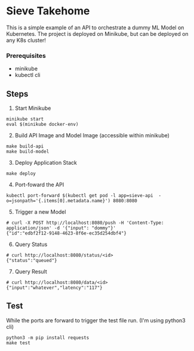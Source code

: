 # Sieve Takehome
This is a simple example of an API to orchestrate a dummy ML Model on Kubernetes. The project is deployed on Minikube, but can be deployed on any K8s cluster!

### Prerequisites
- minikube
- kubectl cli

## Steps
1. Start Minikube
```
minikube start
eval $(minikube docker-env)
```

2. Build API Image and Model Image (accessible within minikube)
```
make build-api
make build-model
```

3. Deploy Application Stack
```
make deploy
```

4. Port-foward the API
```
kubectl port-forward $(kubectl get pod -l app=sieve-api  -o=jsonpath='{.items[0].metadata.name}') 8080:8080
```

5. Trigger a new Model
```
# curl -X POST http://localhost:8080/push -H 'Content-Type: application/json' -d '{"input": "dommy"}'
{"id":"edbf2f12-9148-4623-8f6e-ec35d254dbf4"}
```

6. Query Status
```
# curl http://localhost:8080/status/<id>
{"status":"queued"}
```

7. Query Result
```
# curl http://localhost:8080/data/<id>
{"input":"whatever","latency":"117"}
```

## Test
While the ports are forward to trigger the test file run. (I'm using python3 cli)
```
python3 -m pip install requests
make test
```